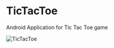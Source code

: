 # TicTacToe
 Android Application for Tic Tac Toe game 

![TicTacToe](https://github.com/chiragferwani/TicTacToe/assets/99381741/c4ba7510-4065-4500-9adc-dd6295e23650)




